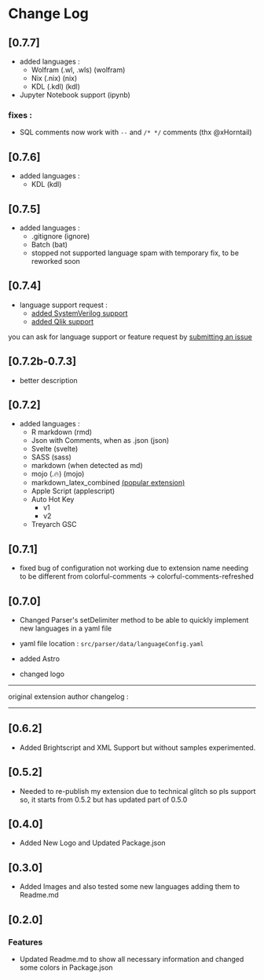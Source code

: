 # Change Log

## [0.7.7]

* added languages :
    * Wolfram (.wl, .wls) (wolfram)
    * Nix (.nix) (nix)
    * KDL (.kdl) (kdl)
* Jupyter Notebook support (ipynb)

### fixes :

* SQL comments now work with `--` and `/* */` comments  (thx @xHorntail)

## [0.7.6]

* added languages :
    * KDL (kdl)

## [0.7.5]

* added languages :
    * .gitignore (ignore)
    * Batch (bat)
    * stopped not supported language spam with temporary fix, to be reworked soon

## [0.7.4]
* language support request :
    * [added SystemVerilog support](https://github.com/allemand-instable/colorful-comments-refreshed/issues/2)
    * [added Qlik support](https://github.com/allemand-instable/colorful-comments-refreshed/issues/1)

you can ask for language support or feature request by [submitting an issue](https://github.com/allemand-instable/colorful-comments-refreshed/issues)

## [0.7.2b-0.7.3]
* better description

## [0.7.2]

* added languages :
    * R markdown (rmd)
    * Json with Comments, when as .json (json)
    * Svelte (svelte)
    * SASS (sass)
    * markdown (when detected as md)
    * mojo (.🔥) (mojo)
    * markdown_latex_combined [(popular extension)](https://marketplace.visualstudio.com/items?itemName=James-Yu.latex-workshop)
    * Apple Script (applescript)
    * Auto Hot Key
        * v1
        * v2
    * Treyarch GSC

## [0.7.1]

* fixed bug of configuration not working due to extension name needing to be different from colorful-comments → colorful-comments-refreshed

## [0.7.0]

* Changed Parser's setDelimiter method to be able to quickly implement new languages in a yaml file

* yaml file location : `src/parser/data/languageConfig.yaml`

* added Astro

* changed logo

---

original extension author changelog :

---

## [0.6.2]
* Added Brightscript and XML Support but without samples experimented.

## [0.5.2]
* Needed to re-publish my extension due to technical glitch so pls support so, it starts from 0.5.2 but has updated part of 0.5.0

## [0.4.0]
* Added New Logo and Updated Package.json

## [0.3.0]
* Added Images and also tested some new languages adding them to Readme.md

## [0.2.0] 
### Features
* Updated Readme.md to show all necessary information and changed some colors in Package.json 